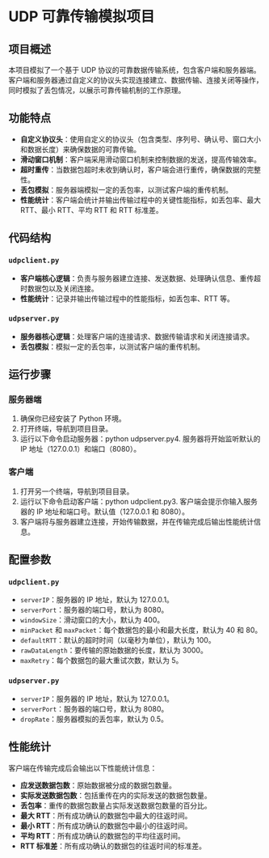 # UDP 可靠传输模拟项目

## 项目概述
本项目模拟了一个基于 UDP 协议的可靠数据传输系统，包含客户端和服务器端。客户端和服务器通过自定义的协议头实现连接建立、数据传输、连接关闭等操作，同时模拟了丢包情况，以展示可靠传输机制的工作原理。

## 功能特点
- **自定义协议头**：使用自定义的协议头（包含类型、序列号、确认号、窗口大小和数据长度）来确保数据的可靠传输。
- **滑动窗口机制**：客户端采用滑动窗口机制来控制数据的发送，提高传输效率。
- **超时重传**：当数据包超时未收到确认时，客户端会进行重传，确保数据的完整性。
- **丢包模拟**：服务器端模拟一定的丢包率，以测试客户端的重传机制。
- **性能统计**：客户端会统计并输出传输过程中的关键性能指标，如丢包率、最大 RTT、最小 RTT、平均 RTT 和 RTT 标准差。

## 代码结构
### `udpclient.py`
- **客户端核心逻辑**：负责与服务器建立连接、发送数据、处理确认信息、重传超时数据包以及关闭连接。
- **性能统计**：记录并输出传输过程中的性能指标，如丢包率、RTT 等。

### `udpserver.py`
- **服务器核心逻辑**：处理客户端的连接请求、数据传输请求和关闭连接请求。
- **丢包模拟**：模拟一定的丢包率，以测试客户端的重传机制。

## 运行步骤

### 服务器端
1. 确保你已经安装了 Python 环境。
2. 打开终端，导航到项目目录。
3. 运行以下命令启动服务器：python udpserver.py4. 服务器将开始监听默认的 IP 地址（127.0.0.1）和端口（8080）。

### 客户端
1. 打开另一个终端，导航到项目目录。
2. 运行以下命令启动客户端：python udpclient.py3. 客户端会提示你输入服务器的 IP 地址和端口号。默认值（127.0.0.1 和 8080）。
4. 客户端将与服务器建立连接，开始传输数据，并在传输完成后输出性能统计信息。

## 配置参数
### `udpclient.py`
- `serverIP`：服务器的 IP 地址，默认为 127.0.0.1。
- `serverPort`：服务器的端口号，默认为 8080。
- `windowSize`：滑动窗口的大小，默认为 400。
- `minPacket` 和 `maxPacket`：每个数据包的最小和最大长度，默认为 40 和 80。
- `defaultRTT`：默认的超时时间（以毫秒为单位），默认为 100。
- `rawDataLength`：要传输的原始数据的长度，默认为 3000。
- `maxRetry`：每个数据包的最大重试次数，默认为 5。

### `udpserver.py`
- `serverIP`：服务器的 IP 地址，默认为 127.0.0.1。
- `serverPort`：服务器的端口号，默认为 8080。
- `dropRate`：服务器模拟的丢包率，默认为 0.5。

## 性能统计
客户端在传输完成后会输出以下性能统计信息：
- **应发送数据包数**：原始数据被分成的数据包数量。
- **实际发送数据包数**：包括重传在内的实际发送的数据包数量。
- **丢包率**：重传的数据包数量占实际发送数据包数量的百分比。
- **最大 RTT**：所有成功确认的数据包中最大的往返时间。
- **最小 RTT**：所有成功确认的数据包中最小的往返时间。
- **平均 RTT**：所有成功确认的数据包的平均往返时间。
- **RTT 标准差**：所有成功确认的数据包的往返时间的标准差。